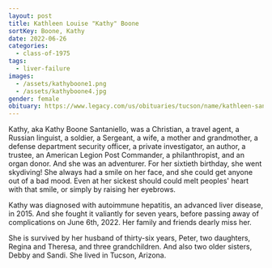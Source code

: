 ```yaml
---
layout: post
title: Kathleen Louise "Kathy" Boone
sortKey: Boone, Kathy
date: 2022-06-26
categories:
  - class-of-1975
tags:
  - liver-failure
images:
  - /assets/kathyboone1.png
  - /assets/kathyboone4.jpg
gender: female
obituary: https://www.legacy.com/us/obituaries/tucson/name/kathleen-santaniello-obituary?id=37091369
---
```

Kathy, aka Kathy Boone Santaniello, was a Christian, a travel agent, a Russian linguist, a soldier, a Sergeant, a wife, a mother and grandmother, a defense department security officer, a private investigator, an author, a trustee, an American Legion Post Commander, a philanthropist, and an organ donor. And she was an adventurer. For her sixtieth birthday, she went skydiving! She always had a smile on her face, and she could get anyone out of a bad mood. Even at her sickest should could melt peoples' heart with that smile, or simply by raising her eyebrows.

Kathy was diagnosed with autoimmune hepatitis, an advanced liver disease, in 2015. And she fought it valiantly for seven years, before passing away of complications on June 6th, 2022. Her family and friends dearly miss her.

She is survived by her husband of thirty-six years, Peter, two daughters, Regina and Theresa, and three grandchildren. And also two older sisters, Debby and Sandi. She lived in Tucson, Arizona.